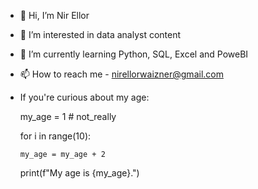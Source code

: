- 👋 Hi, I’m Nir Ellor
- 👀 I’m interested in data analyst content
- 🌱 I’m currently learning Python, SQL, Excel and PoweBI 
- 📫 How to reach me - nirellorwaizner@gmail.com
- If you're curious about my age:

   my_age = 1   # not_really

   for i in range(10):
	 
      my_age = my_age + 2
      
   print(f"My age is {my_age}.")
